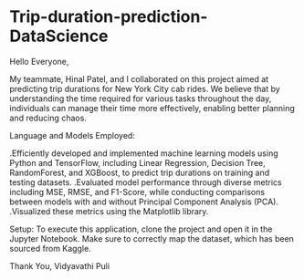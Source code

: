 # Trip-duration-prediction-DataScience

Hello Everyone,

My teammate, Hinal Patel, and I collaborated on this project aimed at predicting trip durations for New York City cab rides. 
We believe that by understanding the time required for various tasks throughout the day, 
individuals can manage their time more effectively, enabling better planning and reducing chaos. 

Language and Models Employed:

.Efficiently developed and implemented machine learning models using Python and TensorFlow, 
 including Linear Regression, Decision Tree, RandomForest, and XGBoost, 
 to predict trip durations on training and testing datasets.
.Evaluated model performance through diverse metrics including MSE, RMSE, and F1-Score, 
 while conducting comparisons between models with and without Principal Component Analysis (PCA).
.Visualized these metrics using the Matplotlib library.

Setup:
To execute this application, clone the project and open it in the Jupyter Notebook. 
Make sure to correctly map the dataset, which has been sourced from Kaggle.

Thank You,
Vidyavathi Puli





